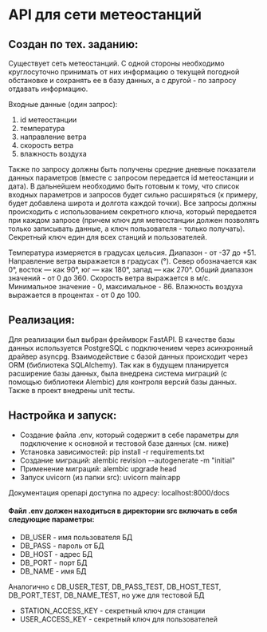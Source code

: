 <h1>API для сети метеостанций</h1>
<h2>Создан по тех. заданию:</h2>
<p>
Существует сеть метеостанций. С одной стороны необходимо круглосуточно принимать от них информацию о текущей погодной обстановке и сохранять ее в базу данных, а с другой - по запросу отдавать информацию.</p>

<p>Входные данные (один запрос):</p>
<ol>
<li>id метеостанции</li>
<li>температура</li>
<li>направление ветра</li>
<li>скорость ветра</li>
<li>влажность воздуха</li>
</ol>

<p>
Также по запросу должны быть получены средние дневные показатели данных параметров (вместе с запросом передается id метеостанции и дата).
В дальнейшем необходимо быть готовым к тому, что список входных параметров и запросов будет сильно расширяться (к примеру, будет добавлена широта и долгота каждой точки).
Все запросы должны происходить с использованием секретного ключа, который передается при каждом запросе (причем ключ для метеостанции должен позволять только записывать данные, а ключ пользователя - только получать). Секретный ключ един для всех станций и пользователей.
</p>

<p>
Температура измеряется в градусах цельсия. Диапазон - от -37 до +51.
Направление ветра выражается в градусах (°). Север обозначается как 0°, восток — как 90°, юг — как 180°, запад — как 270°. Общий диапазон значений - от 0 до 360.
Скорость ветра выражается в м/с. Минимальное значение - 0, максимальное - 86.
Влажность воздуха выражается в процентах - от 0 до 100.
</p>


<h2>Реализация:</h2>

<p>Для реализации был выбран фреймворк FastAPI. В качестве базы данных используется PostgreSQL с подключением через
асинхронный драйвер asyncpg. Взаимодействие с базой данных происходит через ORM (библиотека SQLAlchemy). Так как в 
будущем планируется расширение базы данных, была внедрена система миграций (с помощью библиотеки Alembic) для контроля
версий базы данных. Также в проект внедрены unit тесты.</p>

<h2>Настройка и запуск:</h2>
<ul>
<li>Создание файла .env, который содержит в себе параметры для подключение к основной и тестовой базе данных (см. ниже)</li>
<li>Установка зависимостей: pip install -r requirements.txt</li>
<li>Создание миграций: alembic revision --autogenerate -m "initial"</li>
<li>Применение миграций: alembic upgrade head</li>
<li>Запуск uvicorn (из папки src): uvicorn main:app</li>
</ul>

<p>Документация openapi доступна по адресу: localhost:8000/docs</p>

<h4> Файл .env должен находиться в директории src включать в себя следующие параметры: </h4>
<ul>
<li>DB_USER - имя пользователя БД</li> 
<li>DB_PASS - пароль от БД</li>
<li>DB_HOST - адрес БД</li>
<li>DB_PORT - порт БД</li>
<li>DB_NAME - имя БД</li>
</ul>

<p>Аналогично с DB_USER_TEST, DB_PASS_TEST, DB_HOST_TEST, DB_PORT_TEST, DB_NAME_TEST, но уже для тестовой БД</p>

<ul>
<li>STATION_ACCESS_KEY - секретный ключ для станции</li>
<li>USER_ACCESS_KEY - секретный ключ для пользователей</li>
</ul>




